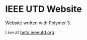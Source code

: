 # IEEE UTD Website

Website written with Polymer 3.

Live at [beta.ieeeutd.org](https://beta.ieeeutd.org).
